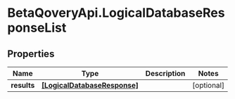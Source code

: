 # BetaQoveryApi.LogicalDatabaseResponseList

## Properties

Name | Type | Description | Notes
------------ | ------------- | ------------- | -------------
**results** | [**[LogicalDatabaseResponse]**](LogicalDatabaseResponse.md) |  | [optional] 


